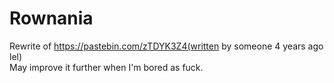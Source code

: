 # Rownania
Rewrite of https://pastebin.com/zTDYK3Z4(written by someone 4 years ago lel)
<br/>
May improve it further when I'm bored as fuck.
